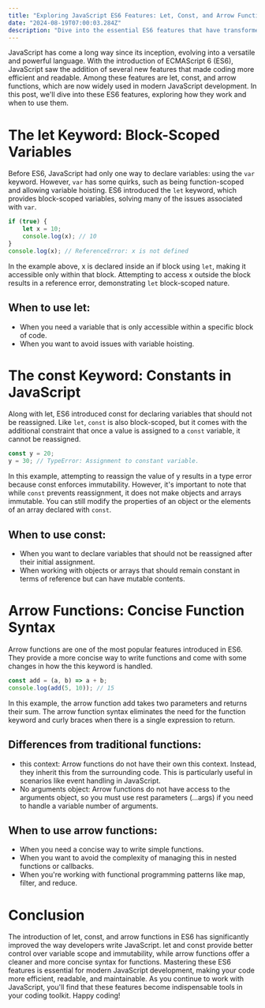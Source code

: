 ```yaml
---
title: "Exploring JavaScript ES6 Features: Let, Const, and Arrow Functions"
date: "2024-08-19T07:00:03.284Z"
description: "Dive into the essential ES6 features that have transformed JavaScript development. This blog post covers the let and const keywords for better variable scope management and immutability, as well as arrow functions for writing concise and cleaner code."
---
```


JavaScript has come a long way since its inception, evolving into a versatile and powerful language. With the introduction of ECMAScript 6 (ES6), JavaScript saw the addition of several new features that made coding more efficient and readable. Among these features are let, const, and arrow functions, which are now widely used in modern JavaScript development. In this post, we'll dive into these ES6 features, exploring how they work and when to use them.

# The let Keyword: Block-Scoped Variables
Before ES6, JavaScript had only one way to declare variables: using the `var` keyword. However, `var` has some quirks, such as being function-scoped and allowing variable hoisting. ES6 introduced the `let` keyword, which provides block-scoped variables, solving many of the issues associated with `var`.

```js
if (true) {
    let x = 10;
    console.log(x); // 10
}
console.log(x); // ReferenceError: x is not defined
```

In the example above, x is declared inside an if block using `let`, making it accessible only within that block. Attempting to access x outside the block results in a reference error, demonstrating `let` block-scoped nature.

## When to use let:
- When you need a variable that is only accessible within a specific block of code.
- When you want to avoid issues with variable hoisting.

# The const Keyword: Constants in JavaScript
Along with let, ES6 introduced const for declaring variables that should not be reassigned. Like `let`, `const` is also block-scoped, but it comes with the additional constraint that once a value is assigned to a `const` variable, it cannot be reassigned.

```js
const y = 20;
y = 30; // TypeError: Assignment to constant variable.
```

In this example, attempting to reassign the value of y results in a type error because const enforces immutability. However, it's important to note that while `const` prevents reassignment, it does not make objects and arrays immutable. You can still modify the properties of an object or the elements of an array declared with `const`.

## When to use const:
- When you want to declare variables that should not be reassigned after their initial assignment.
- When working with objects or arrays that should remain constant in terms of reference but can have mutable contents.

# Arrow Functions: Concise Function Syntax

Arrow functions are one of the most popular features introduced in ES6. They provide a more concise way to write functions and come with some changes in how the this keyword is handled.

```js
const add = (a, b) => a + b;
console.log(add(5, 10)); // 15
```

In this example, the arrow function add takes two parameters and returns their sum. The arrow function syntax eliminates the need for the function keyword and curly braces when there is a single expression to return.

## Differences from traditional functions:
- this context: Arrow functions do not have their own this context. Instead, they inherit this from the surrounding code. This is particularly useful in scenarios like event handling in JavaScript.
- No arguments object: Arrow functions do not have access to the arguments object, so you must use rest parameters (...args) if you need to handle a variable number of arguments.

## When to use arrow functions:
- When you need a concise way to write simple functions.
- When you want to avoid the complexity of managing this in nested functions or callbacks.
- When you're working with functional programming patterns like map, filter, and reduce.

# Conclusion
The introduction of let, const, and arrow functions in ES6 has significantly improved the way developers write JavaScript. let and const provide better control over variable scope and immutability, while arrow functions offer a cleaner and more concise syntax for functions. Mastering these ES6 features is essential for modern JavaScript development, making your code more efficient, readable, and maintainable. As you continue to work with JavaScript, you'll find that these features become indispensable tools in your coding toolkit. Happy coding!